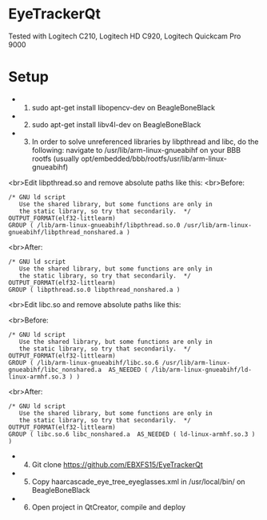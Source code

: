 # EyeTrackerQt
Tested with Logitech C210, Logitech HD C920, Logitech Quickcam Pro 9000

# Setup
* 1) sudo apt-get install libopencv-dev on BeagleBoneBlack
* 2) sudo apt-get install libv4l-dev on BeagleBoneBlack
* 3) In order to solve unreferenced libraries by libpthread and libc, do the following:
navigate to /usr/lib/arm-linux-gnueabihf on your BBB rootfs (usually opt/embedded/bbb/rootfs/usr/lib/arm-linux-gnueabihf)

<br\>Edit libpthread.so and remove absolute paths like this:
<br\>Before:
```
/* GNU ld script
   Use the shared library, but some functions are only in
   the static library, so try that secondarily.  */
OUTPUT_FORMAT(elf32-littlearm)
GROUP ( /lib/arm-linux-gnueabihf/libpthread.so.0 /usr/lib/arm-linux-gnueabihf/libpthread_nonshared.a )
```
<br\>After:
```
/* GNU ld script
   Use the shared library, but some functions are only in
   the static library, so try that secondarily.  */
OUTPUT_FORMAT(elf32-littlearm)
GROUP ( libpthread.so.0 libpthread_nonshared.a )
```
<br\>Edit libc.so and remove absolute paths like this:

<br\>Before:
```
/* GNU ld script
   Use the shared library, but some functions are only in
   the static library, so try that secondarily.  */
OUTPUT_FORMAT(elf32-littlearm)
GROUP ( /lib/arm-linux-gnueabihf/libc.so.6 /usr/lib/arm-linux-gnueabihf/libc_nonshared.a  AS_NEEDED ( /lib/arm-linux-gnueabihf/ld-linux-armhf.so.3 ) )
```
<br\>After:
```
/* GNU ld script
   Use the shared library, but some functions are only in
   the static library, so try that secondarily.  */
OUTPUT_FORMAT(elf32-littlearm)
GROUP ( libc.so.6 libc_nonshared.a  AS_NEEDED ( ld-linux-armhf.so.3 ) )
```
* 4) Git clone https://github.com/EBXFS15/EyeTrackerQt
* 5) Copy haarcascade_eye_tree_eyeglasses.xml in /usr/local/bin/ on BeagleBoneBlack
* 6) Open project in QtCreator, compile and deploy


